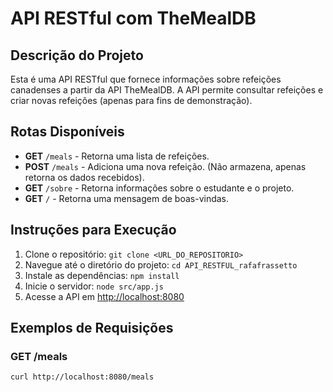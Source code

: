 # API RESTful com TheMealDB

## Descrição do Projeto
Esta é uma API RESTful que fornece informações sobre refeições canadenses a partir da API TheMealDB. A API permite consultar refeições e criar novas refeições (apenas para fins de demonstração).

## Rotas Disponíveis
- **GET** `/meals` - Retorna uma lista de refeições.
- **POST** `/meals` - Adiciona uma nova refeição. (Não armazena, apenas retorna os dados recebidos).
- **GET** `/sobre` - Retorna informações sobre o estudante e o projeto.
- **GET** `/` - Retorna uma mensagem de boas-vindas.

## Instruções para Execução
1. Clone o repositório: `git clone <URL_DO_REPOSITORIO>`
2. Navegue até o diretório do projeto: `cd API_RESTFUL_rafafrassetto`
3. Instale as dependências: `npm install`
4. Inicie o servidor: `node src/app.js`
5. Acesse a API em [http://localhost:8080](http://localhost:8080)

## Exemplos de Requisições

### GET /meals
```bash
curl http://localhost:8080/meals
